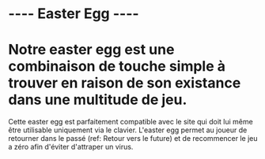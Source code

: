 # ---- Easter Egg ----
# Notre easter egg est une combinaison de touche simple à trouver en raison de son existance dans une multitude de jeu.
Cette easter egg est parfaitement compatible avec le site qui doit lui même être utilisable uniquement via le clavier.
L'easter egg permet au joueur de retourner dans le passé (ref: Retour vers le future) et de recommencer le jeu a zéro afin d'éviter d'attraper un virus.
